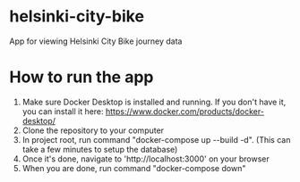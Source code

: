 # helsinki-city-bike
App for viewing Helsinki City Bike journey data

# How to run the app
1. Make sure Docker Desktop is installed and running. If you don't have it, you can install it here: https://www.docker.com/products/docker-desktop/
2. Clone the repository to your computer
3. In project root, run command "docker-compose up --build -d". (This can take a few minutes to setup the database)
4. Once it's done, navigate to 'http://localhost:3000' on your browser
5. When you are done, run command "docker-compose down"
